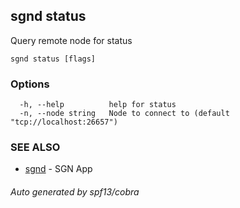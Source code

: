 ## sgnd status

Query remote node for status

```
sgnd status [flags]
```

### Options

```
  -h, --help          help for status
  -n, --node string   Node to connect to (default "tcp://localhost:26657")
```

### SEE ALSO

* [sgnd](sgnd.md)	 - SGN App

###### Auto generated by spf13/cobra
